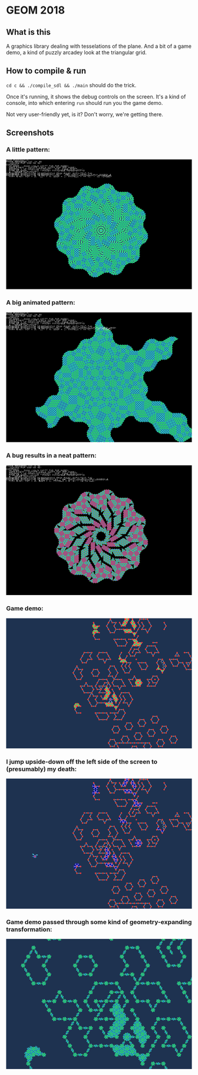 # GEOM 2018

## What is this

A graphics library dealing with tesselations of the plane.
And a bit of a game demo, a kind of puzzly arcadey look at the triangular grid.

## How to compile & run

``cd c && ./compile_sdl && ./main`` should do the trick.

Once it's running, it shows the debug controls on the screen.
It's a kind of console, into which entering ``run`` should run you the game demo.

Not very user-friendly yet, is it? Don't worry, we're getting there.

## Screenshots

### A little pattern:
![](/img/screen4.png)

### A big animated pattern:
![](/img/screen3.png)

### A bug results in a neat pattern:
![](/img/screen1.png)

### Game demo:
![](/img/screen2.png)

### I jump upside-down off the left side of the screen to (presumably) my death:
![](/img/screen6.png)

### Game demo passed through some kind of geometry-expanding transformation:
![](/img/screen5.png)


